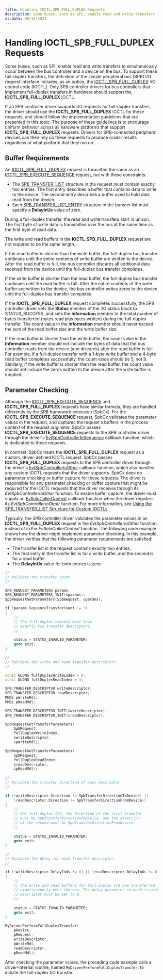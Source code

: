 ```yaml
---
title: Handling IOCTL_SPB_FULL_DUPLEX Requests
description: Some buses, such as SPI, enable read and write transfers to simultaneously occur between the bus controller and a device on the bus.
ms.date: 09/14/2021
---
```


# Handling IOCTL_SPB_FULL_DUPLEX Requests

Some buses, such as SPI, enable read and write transfers to simultaneously occur between the bus controller and a device on the bus. To support these full-duplex transfers, the definition of the simple peripheral bus (SPB) I/O request interface includes, as an option, the [IOCTL_SPB_FULL_DUPLEX](./spb-ioctls.md#ioctl_spb_full_duplex-control-code) I/O control code (IOCTL). Only SPB controller drivers for bus controllers that implement full-duplex transfers in hardware should support the **IOCTL_SPB_FULL_DUPLEX** IOCTL.

If an SPB controller driver supports I/O requests for full-duplex transfers, the driver should use the **IOCTL_SPB_FULL_DUPLEX** IOCTL for these requests, and should follow the implementation guidelines that are presented in this topic. The purpose of these guidelines is to encourage uniform behavior across all hardware platforms that support **IOCTL_SPB_FULL_DUPLEX** requests. Drivers for SPB-connected peripheral devices can then rely on these requests to produce similar results regardless of what platform that they run on.

## Buffer Requirements

An [IOCTL_SPB_FULL_DUPLEX](./spb-ioctls.md#ioctl_spb_full_duplex-control-code) request is formatted the same as an [IOCTL_SPB_EXECUTE_SEQUENCE](./spb-ioctls.md#ioctl_spb_execute_sequence-control-code) request, but with these constraints:

* The [SPB_TRANSFER_LIST](/windows-hardware/drivers/ddi/spb/ns-spb-spb_transfer_list) structure in the request must contain exactly two entries. The first entry describes a buffer that contains data to write to the device. The second entry describes a buffer used to hold data read from the device.
* Each [SPB_TRANSFER_LIST_ENTRY](/windows-hardware/drivers/ddi/spb/ns-spb-spb_transfer_list_entry) structure in the transfer list must specify a **DelayInUs** value of zero.

During a full-duplex transfer, the read and write transfers start in unison. The first byte of write data is transmitted over the bus at the same time as the first byte of read data.

The write and read buffers in the **IOCTL_SPB_FULL_DUPLEX** request are not required to be the same length.

If the read buffer is shorter than the write buffer, the full-duplex bus transfer continues until the entire contents of write buffer are written to the device. After the read buffer is full, the bus controller discards all additional data received from the device until the full-duplex bus transfer completes.

If the write buffer is shorter than the read buffer, the full-duplex bus transfer continues until the read buffer is full. After the entire contents of the write buffer are written to the device, the bus controller writes zeros to the device until the full-duplex bus transfer completes.

If the **IOCTL_SPB_FULL_DUPLEX** request completes successfully, the SPB controller driver sets the **Status** member of the I/O status block to STATUS_SUCCESS, and sets the **Information** member to the total number of bytes transferred (bytes read plus bytes written) during the full-duplex transfer. The count value in the **Information** member should never exceed the sum of the read buffer size and the write buffer size.

If the read buffer is shorter than the write buffer, the count value in the **Information** member should not include the bytes of data that the bus controller reads from the device (and discards) after the read buffer is full. For example, if a full-duplex transfer with a 1-byte write buffer and a 4-byte read buffer completes successfully, the count value should be 5, not 8. Similarly, if the write buffer is shorter than the read buffer, the count value should not include the zeros written to the device after the write buffer is emptied.

## Parameter Checking

Although the [IOCTL_SPB_EXECUTE_SEQUENCE](./spb-ioctls.md#ioctl_spb_execute_sequence-control-code) and **IOCTL_SPB_FULL_DUPLEX** requests have similar formats, they are handled differently by the SPB framework extension (SpbCx). For the **IOCTL_SPB_EXECUTE_SEQUENCE** request, SpbCx validates the parameter values in the request, and captures the request's buffers in the process context of the request originator. SpbCx passes **IOCTL_SPB_EXECUTE_SEQUENCE** requests to the SPB controller driver through the driver's [EvtSpbControllerIoSequence](/windows-hardware/drivers/ddi/spbcx/nc-spbcx-evt_spb_controller_sequence) callback function, which is dedicated to these requests.

In contrast, SpbCx treats the **IOCTL_SPB_FULL_DUPLEX** request as a custom, driver-defined IOCTL request. SpbCx passes **IOCTL_SPB_FULL_DUPLEX** requests to the SPB controller driver through the driver's [EvtSpbControllerIoOther](/windows-hardware/drivers/ddi/spbcx/nc-spbcx-evt_spb_controller_other) callback function, which also handles any custom IOCTL requests that the driver supports. SpbCx does no parameter checking or buffer capture for these requests. The driver is responsible for any parameter checking or buffer capture that might be required for the IOCTL requests that the driver receives through its *EvtSpbControllerIoOther* function. To enable buffer capture, the driver must supply an [EvtIoInCallerContext](/windows-hardware/drivers/ddi/wdfdevice/nc-wdfdevice-evt_wdf_io_in_caller_context) callback function when the driver registers its *EvtSpbControllerIoOther* function. For more information, see [Using the SPB_TRANSFER_LIST Structure for Custom IOCTLs](./using-the-spb-transfer-list-structure.md).

Typically, the SPB controller driver validates the parameter values in an **IOCTL_SPB_FULL_DUPLEX** request in the *EvtSpbControllerIoOther* function instead of in the *EvtIoInCallerContext* function. The following code example shows how the driver might implement parameter checking. In this example, the driver verifies that the following parameter requirements are satisfied:

* The transfer list in the request contains exactly two entries.
* The first entry in the transfer list is for a write buffer, and the second is for a read buffer.
* The **DelayInUs** value for both entries is zero.

```cpp
//
// Validate the transfer count.
//

SPB_REQUEST_PARAMETERS params;
SPB_REQUEST_PARAMETERS_INIT(&params);
SpbRequestGetParameters(SpbRequest, &params);

if (params.SequenceTransferCount != 2)
{
    //
    // The full-duplex request must have 
    // exactly two transfer descriptors.
    //
    
    status = STATUS_INVALID_PARAMETER;        
    goto exit;
}

//
// Retrieve the write and read transfer descriptors.
//

const ULONG fullDuplexWriteIndex = 0;
const ULONG fullDuplexReadIndex = 1;

SPB_TRANSFER_DESCRIPTOR writeDescriptor;
SPB_TRANSFER_DESCRIPTOR readDescriptor;
PMDL pWriteMdl;
PMDL pReadMdl;

SPB_TRANSFER_DESCRIPTOR_INIT(&writeDescriptor);
SPB_TRANSFER_DESCRIPTOR_INIT(&readDescriptor);

SpbRequestGetTransferParameters(
    SpbRequest, 
    fullDuplexWriteIndex, 
    &writeDescriptor,
    &pWriteMdl);

SpbRequestGetTransferParameters(
    SpbRequest, 
    fullDuplexReadIndex, 
    &readDescriptor,
    &pReadMdl);
    
//
// Validate the transfer direction of each descriptor.
//

if ((writeDescriptor.Direction != SpbTransferDirectionToDevice) ||
    (readDescriptor.Direction != SpbTransferDirectionFromDevice))
{
    //
    // For full-duplex I/O, the direction of the first transfer
    // must be SpbTransferDirectionToDevice, and the direction
    // of the second must be SpbTransferDirectionFromDevice.
    //
    
    status = STATUS_INVALID_PARAMETER;
    goto exit;
}

//
// Validate the delay for each transfer descriptor.
//

if ((writeDescriptor.DelayInUs != 0) || (readDescriptor.DelayInUs != 0))
{
    //
    // The write and read buffers for full-duplex I/O are transferred
    // simultaneously over the bus. The delay parameter in each transfer
    // descriptor must be set to 0.
    //
    
    status = STATUS_INVALID_PARAMETER;
    goto exit;
}

MyDriverPerformFullDuplexTransfer(
    pDevice, 
    pRequest,
    writeDescriptor,
    pWriteMdl,
    readDescriptor,
    pReadMdl);
```

After checking the parameter values, the preceding code example calls a driver-internal routine, named `MyDriverPerformFullDuplexTransfer`, to initiate the full-duplex I/O transfer.
